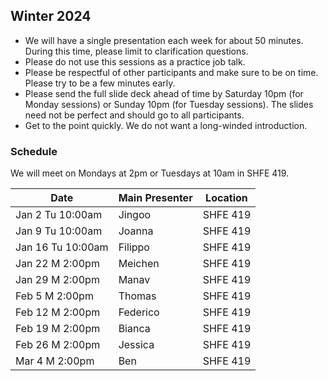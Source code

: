 ## Winter 2024

- We will have a single presentation each week for about 50 minutes. During this time, please limit to clarification questions.
- Please do not use this sessions as a practice job talk.
- Please be respectful of other participants and make sure to be on time. Please try to be a few minutes early.
- Please send the full slide deck ahead of time by Saturday 10pm (for Monday sessions) or Sunday 10pm (for Tuesday sessions). The slides need not be perfect and should go to all participants.
- Get to the point quickly. We do not want a long-winded introduction.

### Schedule
We will meet on Mondays at 2pm or Tuesdays at 10am in SHFE 419.

| Date                        | Main Presenter | Location |
|-----------------------------|----------------|----------|
| Jan 2 Tu 10:00am           | Jingoo          | SHFE 419     |
| Jan 9 Tu 10:00am           | Joanna            | SHFE 419     |
| Jan 16 Tu 10:00am           | Filippo         | SHFE 419     |
| Jan 22 M 2:00pm           | Meichen        | SHFE 419    |
| Jan 29 M 2:00pm           | Manav         | SHFE 419     |
| Feb 5 M 2:00pm           | Thomas       | SHFE 419    |
| Feb 12 M 2:00pm           | Federico          | SHFE 419     |
| Feb 19 M 2:00pm           | Bianca            | SHFE 419     |
| Feb 26 M 2:00pm           | Jessica     | SHFE 419    |
| Mar 4 M 2:00pm           | Ben         | SHFE 419     |
